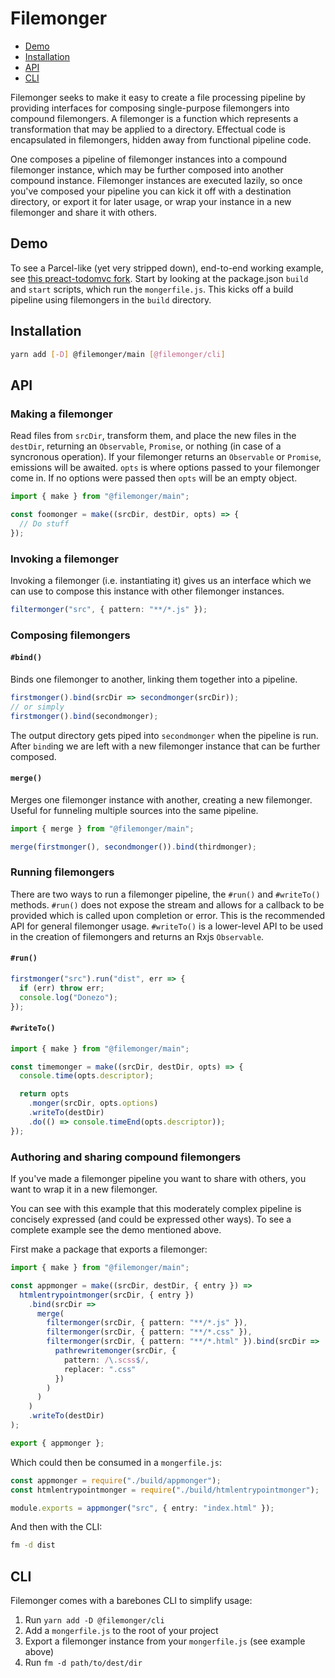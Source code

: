 # Filemonger

* [Demo](#demo)
* [Installation](#installation)
* [API](#api)
* [CLI](#cli)

Filemonger seeks to make it easy to create a file processing pipeline by
providing interfaces for composing single-purpose filemongers into compound
filemongers. A filemonger is a function which represents a transformation that
may be applied to a directory. Effectual code is encapsulated in filemongers,
hidden away from functional pipeline code.

One composes a pipeline of filemonger instances into a compound filemonger
instance, which may be further composed into another compound instance.
Filemonger instances are executed lazily, so once you've composed your pipeline
you can kick it off with a destination directory, or export it for later usage,
or wrap your instance in a new filemonger and share it with others.

## Demo

To see a Parcel-like (yet very stripped down), end-to-end working example, see
[this preact-todomvc fork](https://github.com/robbiepitts/preact-todomvc/tree/filemonger).
Start by looking at the package.json `build` and `start` scripts, which run the
`mongerfile.js`. This kicks off a build pipeline using filemongers in the
`build` directory.

## Installation

```sh
yarn add [-D] @filemonger/main [@filemonger/cli]
```

## API

### Making a filemonger

Read files from `srcDir`, transform them, and place the new files in the
`destDir`, returning an `Observable`, `Promise`, or nothing (in case of a
syncronous operation). If your filemonger returns an `Observable` or `Promise`,
emissions will be awaited. `opts` is where options passed to your filemonger
come in. If no options were passed then `opts` will be an empty object.

```ts
import { make } from "@filemonger/main";

const foomonger = make((srcDir, destDir, opts) => {
  // Do stuff
});
```

### Invoking a filemonger

Invoking a filemonger (i.e. instantiating it) gives us an interface which
we can use to compose this instance with other filemonger instances.

```ts
filtermonger("src", { pattern: "**/*.js" });
```

### Composing filemongers

#### `#bind()`

Binds one filemonger to another, linking them together into a pipeline.

```ts
firstmonger().bind(srcDir => secondmonger(srcDir));
// or simply
firstmonger().bind(secondmonger);
```

The output directory gets piped into `secondmonger` when the pipeline is run.
After `bind`ing we are left with a new filemonger instance that can be
further composed.

#### `merge()`

Merges one filemonger instance with another, creating a new filemonger. Useful
for funneling multiple sources into the same pipeline.

```ts
import { merge } from "@filemonger/main";

merge(firstmonger(), secondmonger()).bind(thirdmonger);
```

### Running filemongers

There are two ways to run a filemonger pipeline, the `#run()` and `#writeTo()`
methods. `#run()` does not expose the stream and allows for a callback to
be provided which is called upon completion or error. This is the recommended
API for general filemonger usage. `#writeTo()` is a lower-level API to be used
in the creation of filemongers and returns an Rxjs `Observable`.

#### `#run()`

```ts
firstmonger("src").run("dist", err => {
  if (err) throw err;
  console.log("Donezo");
});
```

#### `#writeTo()`

```ts
import { make } from "@filemonger/main";

const timemonger = make((srcDir, destDir, opts) => {
  console.time(opts.descriptor);

  return opts
    .monger(srcDir, opts.options)
    .writeTo(destDir)
    .do(() => console.timeEnd(opts.descriptor));
});
```

### Authoring and sharing compound filemongers

If you've made a filemonger pipeline you want to share with others, you want
to wrap it in a new filemonger.

You can see with this example that this moderately complex pipeline is concisely
expressed (and could be expressed other ways). To see a complete example see the
demo mentioned above.

First make a package that exports a filemonger:

```ts
import { make } from "@filemonger/main";

const appmonger = make((srcDir, destDir, { entry }) =>
  htmlentrypointmonger(srcDir, { entry })
    .bind(srcDir =>
      merge(
        filtermonger(srcDir, { pattern: "**/*.js" }),
        filtermonger(srcDir, { pattern: "**/*.css" }),
        filtermonger(srcDir, { pattern: "**/*.html" }).bind(srcDir =>
          pathrewritemonger(srcDir, {
            pattern: /\.scss$/,
            replacer: ".css"
          })
        )
      )
    )
    .writeTo(destDir)
);

export { appmonger };
```

Which could then be consumed in a `mongerfile.js`:

```ts
const appmonger = require("./build/appmonger");
const htmlentrypointmonger = require("./build/htmlentrypointmonger");

module.exports = appmonger("src", { entry: "index.html" });
```

And then with the CLI:

```sh
fm -d dist
```

## CLI

Filemonger comes with a barebones CLI to simplify usage:

1. Run `yarn add -D @filemonger/cli`
2. Add a `mongerfile.js` to the root of your project
3. Export a filemonger instance from your `mongerfile.js` (see example above)
4. Run `fm -d path/to/dest/dir`
